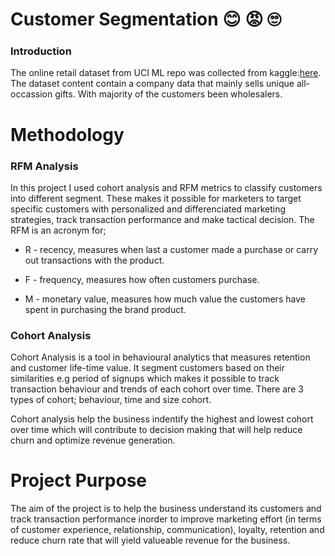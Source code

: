 # Customer Segmentation 😊 😡 🙄 
### Introduction
The online retail dataset from UCI ML repo was collected from kaggle:[here](https://www.kaggle.com/datasets/jihyeseo/online-retail-data-set-from-uci-ml-repo). The dataset content contain a company data that mainly sells unique all-occassion gifts. With majority of the customers been wholesalers.

# Methodology

### RFM Analysis
In this project I used cohort analysis and RFM metrics to classify customers into different segment. These makes it possible for marketers to target specific customers with personalized and differenciated marketing strategies, track transaction performance and make tactical decision. The RFM is an acronym for;

* R - recency, measures when last a customer made a purchase or carry out transactions with the product.

* F - frequency, measures how often customers purchase.

* M - monetary value, measures how much value the customers have spent in purchasing the brand product.

### Cohort Analysis
Cohort Analysis is a tool in behavioural analytics that measures retention and customer life-time value. It segment customers based on their similarities e.g period of signups which makes it possible to track transaction behaviour and trends of each cohort over time. There are 3 types of cohort; behaviour, time and size cohort.

Cohort analysis help the business indentify the highest and lowest cohort over time which will contribute to decision making that will help reduce churn and optimize revenue generation.

# Project Purpose
The aim of the project is to help the business understand its customers and track transaction performance inorder to improve marketing effort (in terms of customer experience, relationship, communication), loyalty, retention and reduce churn rate that will yield valueable revenue for the business.
